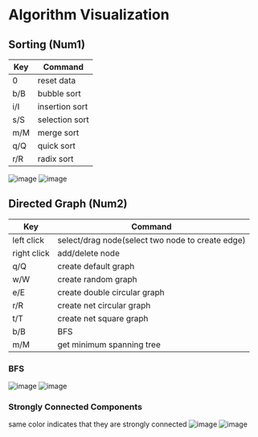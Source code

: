 # Algorithm Visualization

## Sorting (Num1)
| Key | Command |
| ----| --------|
| 0   | reset data |  
| b/B | bubble sort |
| i/I | insertion sort |
| s/S | selection sort |
| m/M | merge sort |
| q/Q | quick sort |
| r/R | radix sort |

![image](https://user-images.githubusercontent.com/80531783/142875320-4a1c246b-7621-43fc-9d88-873081358f41.png)
![image](https://user-images.githubusercontent.com/80531783/142875472-27570371-f5b8-473d-b6b4-9cc19c2b34c0.png)


## Directed Graph (Num2)
| Key | Command |
| ----| --------|
| left click| select/drag node(select two node to create edge)|
| right click| add/delete node|
| q/Q| create default graph|
| w/W| create random graph|
| e/E| create double circular graph|
| r/R| create net circular graph|
| t/T| create net square graph|
| b/B| BFS|
| m/M| get minimum spanning tree|

### BFS
![image](https://user-images.githubusercontent.com/80531783/150354500-baf5d21f-d2ff-44e0-aca1-8e0a329953da.png)
![image](https://user-images.githubusercontent.com/80531783/150354430-9e16202b-c5db-4447-b524-071237beae5b.png)
### Strongly Connected Components
same color indicates that they are strongly connected
![image](https://user-images.githubusercontent.com/80531783/150354178-7d158f2a-b0e7-48f9-b956-5a493d32e82f.png)
![image](https://user-images.githubusercontent.com/80531783/150354367-0baf6533-4aa1-4dcf-9e80-9864eba2627c.png)


